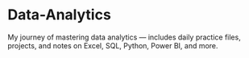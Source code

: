 # Data-Analytics
My journey of mastering data analytics — includes daily practice files, projects, and notes on Excel, SQL, Python, Power BI, and more.
